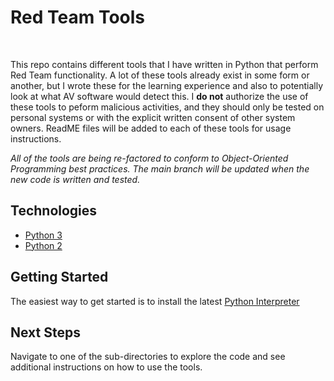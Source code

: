 # Red Team Tools

<br/>

This repo contains different tools that I have written in Python that perform Red Team functionality. A lot of these tools already exist in some form or another, but I wrote these for the learning experience and also to potentially look at what AV software would detect this. I **do not** authorize the use of these tools to peform malicious activities, and they should only be tested on personal systems or with the explicit written consent of other system owners. ReadME files will be added to each of these tools for usage instructions.

*All of the tools are being re-factored to conform to Object-Oriented Programming best practices. The main branch will be updated when the new code is written and tested.*

## Technologies

* [Python 3](https://www.python.org/)
* [Python 2](https://www.python.org/)

## Getting Started

The easiest way to get started is to install the latest [Python Interpreter](https://www.python.org/downloads/)

## Next Steps

Navigate to one of the sub-directories to explore the code and see additional instructions on how to use the tools.
